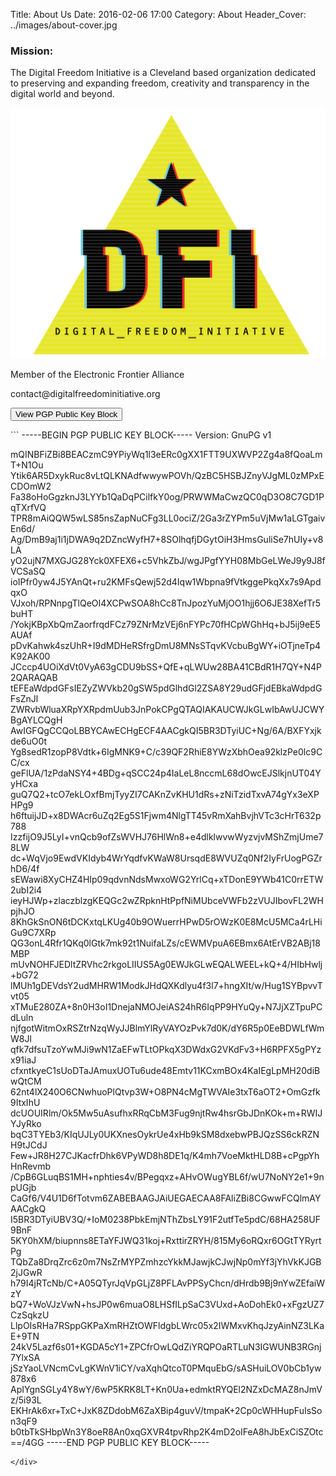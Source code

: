 Title: About Us
Date: 2016-02-06 17:00
Category: About
Header_Cover: ../images/about-cover.jpg


<div class="text-center">
<h3>Mission:</h3>
<p>The Digital Freedom Initiative is a Cleveland based organization dedicated to preserving and expanding freedom,
creativity and transparency in the digital world and beyond.</p>  

<div class="row" id="about-logo">
  <div class="col-sm-6 col-sm-offset-3 col-xs-8 col-xs-offset-2">
    <img src="../images/full-color-triangle.png">
  </div>
</div>

<p>Member of the Electronic Frontier Alliance</p>

<p id="email">contact@digitalfreedominitiative.org</p>

</div>

<button id="pgp-btn" class="btn btn-center">View PGP Public Key <span>Block</span></button>
<div id="pgp-block">
```
-----BEGIN PGP PUBLIC KEY BLOCK-----
Version: GnuPG v1

mQINBFiZBi8BEACzmC9YPiyWq1l3eERc0gXX1FTT9UXWVP2Zg4a8fQoaLmT+N1Ou
Ytik6AR5DxykRuc8vLtQLKNAdfwwywPOVh/QzBC5HSBJZnyVJgML0zMPxECDOmW2
Fa38oHoGgzknJ3LYYb1QaDqPCilfkY0og/PRWWMaCwzQC0qD3O8C7GD1PqTXrfVQ
TPR8mAiQQW5wLS85nsZapNuCFg3LL0ociZ/2Ga3rZYPm5uVjMw1aLGTgaivEn6d/
Ag/DmB9aj1i1jDWA9q2DZncWyfH7+8SOlhqfjDGytOiH3HmsGuliSe7hUIy+v8LA
yO2ujN7MXGJG28Yck0XFEX6+c5VhkZbJ/wgJPgfYYH08MbGeLWeJ9y9J8fVCSaSQ
ioIPfr0yw4J5YAnQt+ru2KMFsQewj52d4Iqw1Wbpna9fVtkggePkqXx7s9ApdqxO
VJxoh/RPNnpgTlQeOI4XCPwSOA8hCc8TnJpozYuMjOO1hjj6O6JE38XefTr5buHT
/YokjKBpXbQmZaorfrqdFCz79ZNrMzVEj6nFYPc70fHCpWGhHq+bJ5ij9eE5AUAf
pDvKahwk4szUhR+I9dMDHeRSfrgDmU8MNsSTqvKVcbuBgWY+iOTjneTp4K92AK00
JCccp4UOiXdVt0VyA63gCDU9bSS+QfE+qLWUw28BA41CBdR1H7QY+N4P2QARAQAB
tEFEaWdpdGFsIEZyZWVkb20gSW5pdGlhdGl2ZSA8Y29udGFjdEBkaWdpdGFsZnJl
ZWRvbWluaXRpYXRpdmUub3JnPokCPgQTAQIAKAUCWJkGLwIbAwUJCWYBgAYLCQgH
AwIGFQgCCQoLBBYCAwECHgECF4AACgkQI5BR3DTyiUC+Ng/6A/BXFYxjkde6uO0t
Yg8sedR1zopP8Vdtk+6IgMNK9+C/c39QF2RhiE8YWzXbhOea92klzPe0lc9CC/cx
geFlUA/1zPdaNSY4+4BDg+qSCC24p4IaLeL8nccmL68dOwcEJSlkjnUT04YyHCxa
guQ7Q2+tcO7ekLOxfBmjTyyZI7CAKnZvKHU1dRs+zNiTzidTxvA74gYx3eXPHPg9
h6ftuijJD+x8DWAcr6uZq2Eg5S1Fjwm4NlgTT45vRmXahBvjhVTc3cHrT632p788
IzzfijO9J5LyI+vnQcb9ofZsWVHJ76HlWn8+e4dlklwvwWyzvjvMShZmjUme78LW
dc+WqVjo9EwdVKIdyb4WrYqdfvKWaW8UrsqdE8WVUZq0Nf2IyFrUogPGZrhD6/4f
sEWawi8XyCHZ4HIp09qdvnNdsMwxoWG2YrlCq+xTDonE9YWb41C0rrETW2ubI2i4
ieyHJWp+zlaczblzgKEQGc2wZRpknHtPpfNiMUbceVWFb2zVUJIbovFL2WHpjhJO
8KhGkSnON6tDCKxtqLKUg40b9OWuerrHPwD5rOWzK0E8McU5MCa4rLHiGu9C7XRp
QG3onL4Rfr1QKq0lGtk7mk92t1NuifaLZs/cEWMVpuA6EBmx6AtErVB2ABj18MBP
mUvNOHFJEDltZRVhc2rkgoLIIUS5Ag0EWJkGLwEQALWEEL+kQ+4/HIbHwlj+bG72
lMUh1gDEVdsY2udMHRW1ModkJHdQXKdlyu4f3l7+hngXIt/w/Hug1SYBpvvTvt05
xTMuE280ZA+8n0H3oI1DnejaNMOJeiAS24hR6IqPP9HYuQy+N7JjXZTpuPCdLuln
njfgotWitmOxRSZtrNzqWyJJBlmYlRyVAYOzPvk7d0K/dY6R5p0EeBDWLfWmW8Jl
qfk7dfsuTzoYwMJi9wN1ZaEFwTLtOPkqX3DWdxG2VKdFv3+H6RPFX5gPYzx91iaJ
cfxntkyeC1sUoDTaJAmuxUOTu6ude48Emtv11KCxmBOx4KaIEgLpMH20diBwQtCM
62nt4lX240O6CNwhuoPlQtvp3W+O8PN4cMgTWVAIe3txT6aOT2+OmGzfk9ItxIhU
dcUOUIRlm/Ok5Mw5uAsufhxRRqCbM3Fug9njtRw4hsrGbJDnKOk+m+RWIJYJyRko
bqC3TYEb3/KIqUJLy0UKXnesOykrUe4xHb9kSM8dxebwPBJQzSS6ckRZNH9tJCdJ
Few+JR8H27CJKacfrDhk6VPyWD8h8DE1q/K4mh7VoeMktHLD8B+cPgpYhHnRevmb
/CpB6GLuqBS1MH+nphties4v/BPegqxz+AHvOWugYBL6f/wU7NoNY2e1+9npUGjb
CaGf6/V4U1D6fTotvm6ZABEBAAGJAiUEGAECAA8FAliZBi8CGwwFCQlmAYAACgkQ
I5BR3DTyiUBV3Q/+IoM0238PbkEmjNThZbsLY91F2utfTe5pdC/68HA258UF9BnF
5KY0hXM/biupnns8ETaYFJWQ31koj+RxttirZRYH/815My6oRQxr6OGtTYRyrtPg
TQbZa8DrqZrc6z0m7NsZrMYPZmhzcYkkMJawjkCJwjNp0mYf3jYhVkKJGB2jJGwR
h79I4jRTcNb/C+A05QTyrJqVpGLjZ8PFLAvPPSyChcn/dHrdb9Bj9nYwZEfaiWzY
bQ7+WoVJzVwN+hsJP0w6muaO8LHSfILpSaC3VUxd+AoDohEk0+xFgzUZ7CzSqkzU
LlpOIsRHa7RSppGKPaXmRHZtOWFldgbLWrc05x2IWMxvKhqJzyAinNZ3LKaE+9TN
24kV5Lazf6s01+KGDA5cY1+ZPCfrOwLQdZiYRQPOaRTLuN3IGWUNB3RGnj7YlxSA
jSzYaoLVNcmCvLgKWnV1iCY/vaXqhQtcoT0PMquEbG/sASHuiLOV0bCb1yw878x6
ApIYgnSGLy4Y8wY/6wP5KRK8LT+Kn0Ua+edmktRYQEl2NZxDcMAZ8nJmVz/5i93L
EKHrAk6xr+TxC+JxK8ZDdobM6ZaXBip4guvV/tmpaK+2Cp0cWHHupFuIsSon3qF9
b0tbTkSHbpWn3Y8oeR8An0xqGXVR4tpvRhp2K4mD2oIFeA8hJbExCiSZOtc==/4GG
-----END PGP PUBLIC KEY BLOCK-----
```
</div>